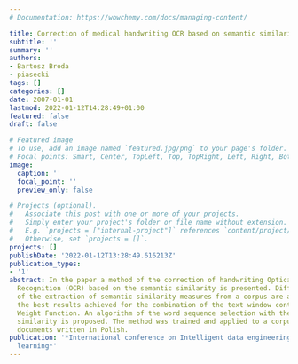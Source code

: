 ```yaml
---
# Documentation: https://wowchemy.com/docs/managing-content/

title: Correction of medical handwriting OCR based on semantic similarity
subtitle: ''
summary: ''
authors:
- Bartosz Broda
- piasecki
tags: []
categories: []
date: 2007-01-01
lastmod: 2022-01-12T14:28:49+01:00
featured: false
draft: false

# Featured image
# To use, add an image named `featured.jpg/png` to your page's folder.
# Focal points: Smart, Center, TopLeft, Top, TopRight, Left, Right, BottomLeft, Bottom, BottomRight.
image:
  caption: ''
  focal_point: ''
  preview_only: false

# Projects (optional).
#   Associate this post with one or more of your projects.
#   Simply enter your project's folder or file name without extension.
#   E.g. `projects = ["internal-project"]` references `content/project/deep-learning/index.md`.
#   Otherwise, set `projects = []`.
projects: []
publishDate: '2022-01-12T13:28:49.616213Z'
publication_types:
- '1'
abstract: In the paper a method of the correction of handwriting Optical Character
  Recognition (OCR) based on the semantic similarity is presented. Different versions
  of the extraction of semantic similarity measures from a corpus are analysed, with
  the best results achieved for the combination of the text window context and Rank
  Weight Function. An algorithm of the word sequence selection with the high internal
  similarity is proposed. The method was trained and applied to a corpus of real medical
  documents written in Polish.
publication: '*International conference on Intelligent data engineering and automated
  learning*'
---
```

